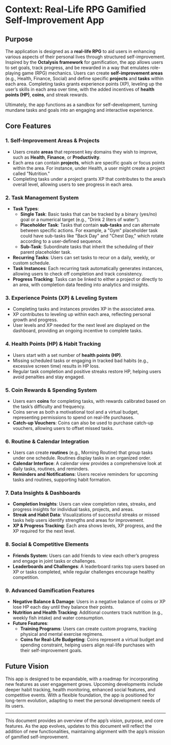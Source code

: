 # Context: Real-Life RPG Gamified Self-Improvement App

## Purpose

The application is designed as a **real-life RPG** to aid users in enhancing various aspects of their personal lives through structured self-improvement. Inspired by the **Octalysis framework** for gamification, the app allows users to set goals, track progress, and be rewarded in a way that emulates role-playing game (RPG) mechanics. Users can create **self-improvement areas** (e.g., Health, Finance, Social) and define specific **projects** and **tasks** within each area. Completing tasks grants experience points (XP), leveling up the user’s skills in each area over time, with the added incentives of **health points (HP)**, **coins**, and streak rewards.

Ultimately, the app functions as a sandbox for self-development, turning mundane tasks and goals into an engaging and interactive experience.

## Core Features

### 1. **Self-Improvement Areas & Projects**
   - Users create **areas** that represent key domains they wish to improve, such as **Health**, **Finance**, or **Productivity**.
   - Each area can contain **projects**, which are specific goals or focus points within the area. For instance, under Health, a user might create a project called "Nutrition."
   - Completing tasks under a project grants XP that contributes to the area’s overall level, allowing users to see progress in each area.

### 2. **Task Management System**
   - **Task Types**:
     - **Single Task**: Basic tasks that can be tracked by a binary (yes/no) goal or a numerical target (e.g., "Drink 2 liters of water").
     - **Placeholder Task**: Tasks that contain **sub-tasks** and can alternate between specific actions. For example, a "Gym" placeholder task could have sub-tasks like "Back Day" and "Chest Day," which rotate according to a user-defined sequence.
     - **Sub-Task**: Subordinate tasks that inherit the scheduling of their parent placeholder task.
   - **Recurring Tasks**: Users can set tasks to recur on a daily, weekly, or custom schedule.
   - **Task Instances**: Each recurring task automatically generates instances, allowing users to check off completion and track consistency.
   - **Progress Tracking**: Tasks can be linked to either a project or directly to an area, with completion data feeding into analytics and insights.

### 3. **Experience Points (XP) & Leveling System**
   - Completing tasks and instances provides XP in the associated area.
   - XP contributes to leveling up within each area, reflecting personal growth and progress.
   - User levels and XP needed for the next level are displayed on the dashboard, providing an ongoing incentive to complete tasks.

### 4. **Health Points (HP) & Habit Tracking**
   - Users start with a set number of **health points (HP)**.
   - Missing scheduled tasks or engaging in tracked bad habits (e.g., excessive screen time) results in HP loss.
   - Regular task completion and positive streaks restore HP, helping users avoid penalties and stay engaged.

### 5. **Coin Rewards & Spending System**
   - Users earn **coins** for completing tasks, with rewards calibrated based on the task’s difficulty and frequency.
   - Coins serve as both a motivational tool and a virtual budget, representing permissions to spend on real-life purchases.
   - **Catch-up Vouchers**: Coins can also be used to purchase catch-up vouchers, allowing users to offset missed tasks.

### 6. **Routine & Calendar Integration**
   - Users can create **routines** (e.g., Morning Routine) that group tasks under one schedule. Routines display tasks in an organized order.
   - **Calendar Interface**: A calendar view provides a comprehensive look at daily tasks, routines, and reminders.
   - **Reminders and Notifications**: Users receive reminders for upcoming tasks and routines, supporting habit formation.

### 7. **Data Insights & Dashboards**
   - **Completion Insights**: Users can view completion rates, streaks, and progress insights for individual tasks, projects, and areas.
   - **Streak and Habit Data**: Visualizations of successful streaks or missed tasks help users identify strengths and areas for improvement.
   - **XP & Progress Tracking**: Each area shows levels, XP progress, and the XP required for the next level.

### 8. **Social & Competitive Elements**
   - **Friends System**: Users can add friends to view each other’s progress and engage in joint tasks or challenges.
   - **Leaderboards and Challenges**: A leaderboard ranks top users based on XP or tasks completed, while regular challenges encourage healthy competition.

### 9. **Advanced Gamification Features**
   - **Negative Balance & Damage**: Users in a negative balance of coins or XP lose HP each day until they balance their points.
   - **Nutrition and Health Tracking**: Additional counters track nutrition (e.g., weekly fish intake) and water consumption.
   - **Future Features**:
     - **Training Programs**: Users can create custom programs, tracking physical and mental exercise regimens.
     - **Coins for Real-Life Budgeting**: Coins represent a virtual budget and spending constraint, helping users align real-life purchases with their self-improvement goals.

## Future Vision

This app is designed to be expandable, with a roadmap for incorporating new features as user engagement grows. Upcoming developments include deeper habit tracking, health monitoring, enhanced social features, and competitive events. With a flexible foundation, the app is positioned for long-term evolution, adapting to meet the personal development needs of its users.

---

This document provides an overview of the app’s vision, purpose, and core features. As the app evolves, updates to this document will reflect the addition of new functionalities, maintaining alignment with the app’s mission of gamified self-improvement.
